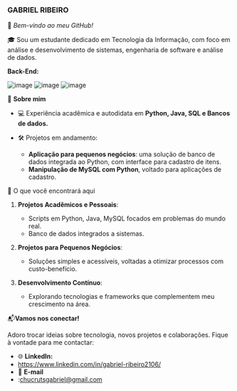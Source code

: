 ### GABRIEL RIBEIRO 


👋 *Bem-vindo ao meu GitHub!*

🎓 Sou um estudante dedicado em Tecnologia da Informação, com foco em análise e desenvolvimento de sistemas, engenharia de software e análise de dados.  

  **Back-End:**
  
![image](https://img.icons8.com/?size=100&id=2572&format=png&color=000000)
![image](https://img.icons8.com/?size=100&id=12584&format=png&color=000000)
![image](https://img.icons8.com/?size=100&id=3767&format=png&color=000000)


🚀 **Sobre mim**
- 💻 Experiência acadêmica e autodidata em **Python, Java, SQL e Bancos de dados.**

- 🛠️ Projetos em andamento:  
  - **Aplicação para pequenos negócios**: uma solução de banco de dados integrada ao Python, com interface para cadastro de itens.  
  - **Manipulação de MySQL com Python**, voltado para aplicações de cadastro.  

🌟 O que você encontrará aqui  
1. **Projetos Acadêmicos e Pessoais**:  
   - Scripts em Python, Java, MySQL focados em problemas do mundo real.  
   - Banco de dados integrados a sistemas.
     
2. **Projetos para Pequenos Negócios**:  
   - Soluções simples e acessíveis, voltadas a otimizar processos com custo-benefício.
     
3. **Desenvolvimento Contínuo**:
   
   - Explorando tecnologias e frameworks que complementem meu crescimento na área.  


📬**Vamos nos conectar!**

Adoro trocar ideias sobre tecnologia, novos projetos e colaborações. Fique à vontade para me contactar:  
- 🌐 **LinkedIn:**
- https://www.linkedin.com/in/gabriel-ribeiro2106/ 
- 📧 **E-mail**
- :chucrutsgabriel@gmail.com






  

